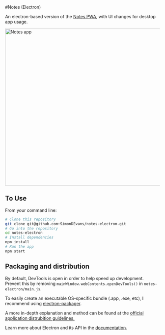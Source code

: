 #Notes (Electron)

An electron-based version of the [Notes PWA](https://github.com/SimonDEvans/notes), with UI changes for desktop app usage.

<img src="https://sii.im/playground/notes/notes-electron.png" alt="Notes app" width='512px'>

## To Use

From your command line:

```bash
# Clone this repository
git clone git@github.com:SimonDEvans/notes-electron.git
# Go into the repository
cd notes-electron
# Install dependencies
npm install
# Run the app
npm start
```

## Packaging and distribution

By default, DevTools is open in order to help speed up development. Prevent this by removing `mainWindow.webContents.openDevTools()` in `notes-electron/main.js`.

To easily create an executable OS-specific bundle (.app, .exe, etc), I recommend using [electron-packager](https://github.com/electron-userland/electron-packager). 

A more in-depth explanation and method can be found at the [official application distrubition guidelines.](https://github.com/electron/electron/blob/master/docs/tutorial/application-distribution.md#packaging-your-app-into-a-file)

Learn more about Electron and its API in the [documentation](http://electron.atom.io/docs/).
